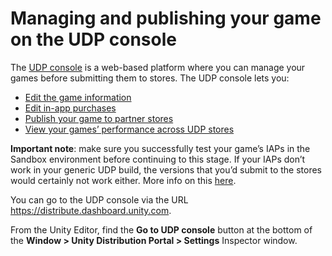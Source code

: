 # Managing and publishing your game on the UDP console

The [UDP console](https://distribute.dashboard.unity.com) is a web-based platform where you can manage your games before submitting them to stores. The UDP console lets you:

- [Edit the game information](Editing_your_game_information_on_the_UDP_console.md)
- [Edit in-app purchases](Editing_your_game_information_on_the_UDP_console.md)
- [Publish your game to partner stores](Publishing_your_game_to_stores.md)
- [View your games’ performance across UDP stores](Reporting.md)

**Important note**: make sure you successfully test your game’s IAPs in the Sandbox environment before continuing to this stage. If your IAPs don’t work in your generic UDP build, the versions that you’d submit to the stores would certainly not work either. More info on this [here](Configuring_Unity_Distribution_Portal.md).

You can go to the UDP console via the URL <https://distribute.dashboard.unity.com>. 

From the Unity Editor, find the **Go to UDP console** button at the bottom of the **Window > Unity Distribution Portal > Settings** Inspector window.


